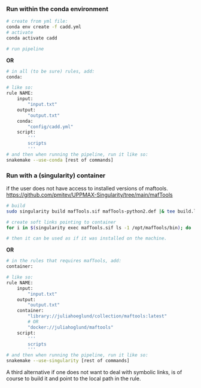 ### Run within the conda environment
```bash
# create from yml file:
conda env create -f cadd.yml
# activate
conda activate cadd

# run pipeline
```
**OR**
```bash
# in all (to be sure) rules, add:
conda:

# like so:
rule NAME:
    input:
        "input.txt"
    output:
        "output.txt"
    conda:
        "config/cadd.yml"
    script:
        '''
        scripts
        '''
# and then when running the pipeline, run it like so:
snakemake --use-conda [rest of commands]

```

### Run with a (singularity) container
if the user does not have access to installed versions of maftools.
https://github.com/pmitev/UPPMAX-Singularity/tree/main/mafTools
```bash
# build
sudo singularity build mafTools.sif mafTools-python2.def |& tee build.log

# create soft links pointing to container
for i in $(singularity exec mafTools.sif ls -1 /opt/mafTools/bin); do  ln -s mafTools.sif $i; done

# then it can be used as if it was installed on the machine.
```
**OR**
```bash
# in the rules that requires mafTools, add:
container:

# like so:
rule NAME:
    input:
        "input.txt"
    output:
        "output.txt"
    container:
        "library://juliahoeglund/collection/maftools:latest"
        # OR
        "docker://juliahoglund/maftools"
    script:
        '''
        scripts
        '''
# and then when running the pipeline, run it like so:
snakemake --use-singularity [rest of commands]

```

A third alternative if one does not want to deal with symbolic links, is of course to build it and point to the local path in the rule.
